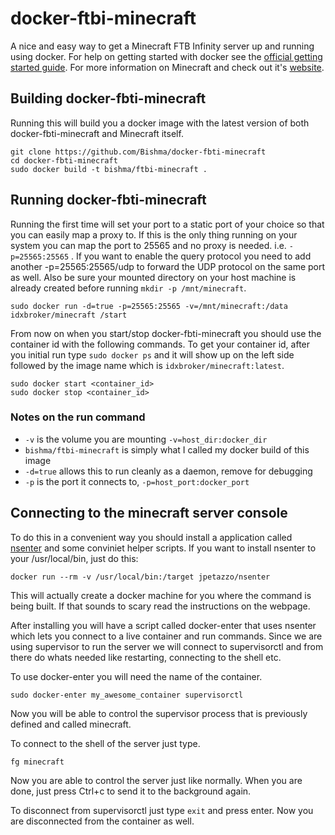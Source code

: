 # docker-ftbi-minecraft

A nice and easy way to get a Minecraft FTB Infinity server up and running using docker. For
help on getting started with docker see the [official getting started guide][0].
For more information on Minecraft and check out it's [website][1].


## Building docker-fbti-minecraft

Running this will build you a docker image with the latest version of both
docker-fbti-minecraft and Minecraft itself.

    git clone https://github.com/Bishma/docker-fbti-minecraft
    cd docker-fbti-minecraft
    sudo docker build -t bishma/ftbi-minecraft .


## Running docker-fbti-minecraft

Running the first time will set your port to a static port of your choice so
that you can easily map a proxy to. If this is the only thing running on your
system you can map the port to 25565 and no proxy is needed. i.e.
`-p=25565:25565` . If you want to enable the query protocol you need
to add another -p=25565:25565/udp to forward the UDP protocol on the
same port as well.
Also be sure your mounted directory on your host machine is
already created before running `mkdir -p /mnt/minecraft`.

    sudo docker run -d=true -p=25565:25565 -v=/mnt/minecraft:/data idxbroker/minecraft /start

From now on when you start/stop docker-fbti-minecraft you should use the container id
with the following commands. To get your container id, after you initial run
type `sudo docker ps` and it will show up on the left side followed by the
image name which is `idxbroker/minecraft:latest`.

    sudo docker start <container_id>
    sudo docker stop <container_id>


### Notes on the run command

 + `-v` is the volume you are mounting `-v=host_dir:docker_dir`
 + `bishma/ftbi-minecraft` is simply what I called my docker build of this image
 + `-d=true` allows this to run cleanly as a daemon, remove for debugging
 + `-p` is the port it connects to, `-p=host_port:docker_port`

## Connecting to the minecraft server console

To do this in a convenient way you should install a application called
[nsenter][3] and some conviniet helper scripts.
If you want to install nsenter to your /usr/local/bin, just do this:

    docker run --rm -v /usr/local/bin:/target jpetazzo/nsenter

This will actually create a docker machine for you where the command is 
being built. If that sounds to scary read the instructions on the webpage.

After installing you will have a script called docker-enter that uses
nsenter which lets you connect to a live container and run commands. 
Since we are using supervisor to run the server we will connect to 
supervisorctl and from there do whats needed like restarting, 
connecting to the shell etc.

To use docker-enter you will need the name of the container.

    sudo docker-enter my_awesome_container supervisorctl

Now you will be able to control the supervisor process that is previously
defined and called minecraft.

To connect to the shell of the server just type.

    fg minecraft

Now you are able to control the server just like normally.
When you are done, just press Ctrl+c to send it to the background again.

To disconnect from supervisorctl just type `exit` and press enter.
Now you are disconnected from the container as well.



[0]: http://www.docker.io/gettingstarted/
[1]: http://minecraft.net/
[3]: https://github.com/jpetazzo/nsenter

